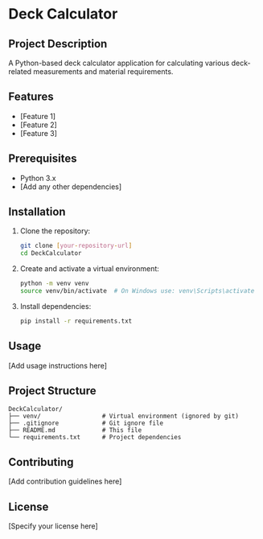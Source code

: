 # Deck Calculator

## Project Description
A Python-based deck calculator application for calculating various deck-related measurements and material requirements.

## Features
- [Feature 1]
- [Feature 2]
- [Feature 3]

## Prerequisites
- Python 3.x
- [Add any other dependencies]

## Installation
1. Clone the repository:
   ```bash
   git clone [your-repository-url]
   cd DeckCalculator
   ```

2. Create and activate a virtual environment:
   ```bash
   python -m venv venv
   source venv/bin/activate  # On Windows use: venv\Scripts\activate
   ```

3. Install dependencies:
   ```bash
   pip install -r requirements.txt
   ```

## Usage
[Add usage instructions here]

## Project Structure
```
DeckCalculator/
├── venv/                 # Virtual environment (ignored by git)
├── .gitignore            # Git ignore file
├── README.md             # This file
└── requirements.txt      # Project dependencies
```

## Contributing
[Add contribution guidelines here]

## License
[Specify your license here]
